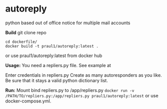 # autoreply
python based out of office notice for multiple mail accounts

**Build**
git clone repo
```
cd dockerfile/
docker build -t praul1/autoreply:latest .
```
or use praul1/autoreply:latest from docker hub

**Usage:**
You need a repliers.py file. See example at 

Enter credentials in repliers.py
Create as many autoresponders as you like. Be sure that it stays a valid python dictionary list.

**Run:**
Mount bind repliers.py to /app/repliers.py
    ```docker run -v /PATH/TO/repliers.py:/app/repliers.py praul1/autoreply:latest```
or use docker-compose.yml.

